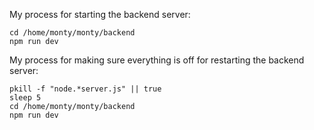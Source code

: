 
My process for starting the backend server:
```
cd /home/monty/monty/backend
npm run dev
```

My process for making sure everything is off for restarting the backend server:
 ```
pkill -f "node.*server.js" || true
sleep 5
cd /home/monty/monty/backend
npm run dev
```
